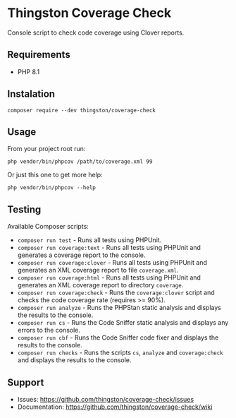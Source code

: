 # Thingston Coverage Check

Console script to check code coverage using Clover reports.

## Requirements

- PHP 8.1

## Instalation

`composer require --dev thingston/coverage-check`

## Usage

From your project root run:

`php vendor/bin/phpcov /path/to/coverage.xml 99`

Or just this one to get more help:

`php vendor/bin/phpcov --help`

## Testing

Available Composer scripts:

- `composer run test` - Runs all tests using PHPUnit.
- `composer run coverage:text` - Runs all tests using PHPUnit and generates a coverage report to the console.
- `composer run coverage:clover` - Runs all tests using PHPUnit and generates an XML coverage report to file `coverage.xml`.
- `composer run coverage:html` - Runs all tests using PHPUnit and generates an XML coverage report to directory `coverage`.
- `composer run coverage:check` - Runs the `coverage:clover` script and checks the code coverage rate (requires >= 90%).
- `composer run analyze` - Runs the PHPStan static analysis and displays the results to the console.
- `composer run cs` - Runs the Code Sniffer static analysis and displays any errors to the console.
- `composer run cbf` - Runs the Code Sniffer code fixer and displays the results to the console.
- `composer run checks` - Runs the scripts `cs`, `analyze` and `coverage:check` and displays the results to the console.

## Support

- Issues: https://github.com/thingston/coverage-check/issues
- Documentation: https://github.com/thingston/coverage-check/wiki